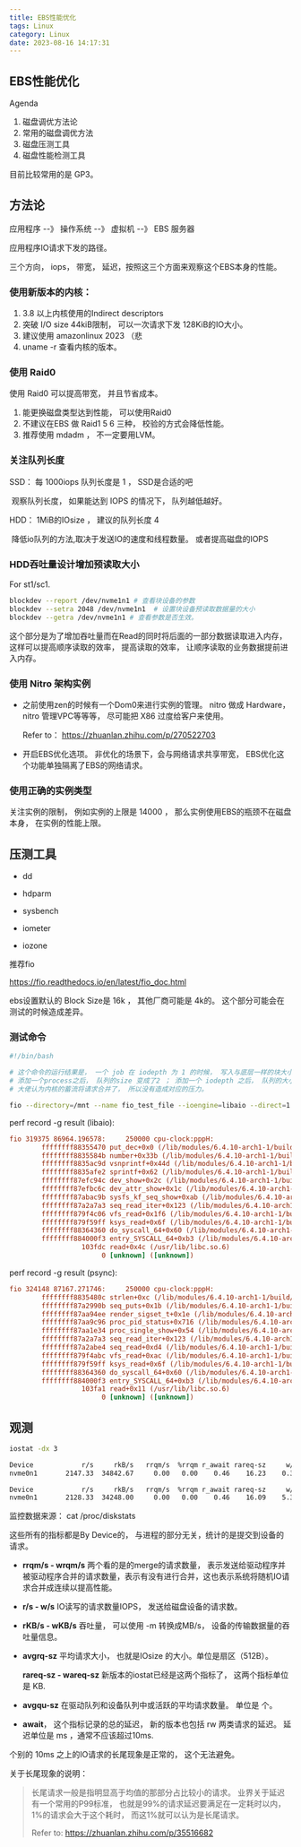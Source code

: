 ```yaml
---
title: EBS性能优化
tags: Linux
category: Linux
date: 2023-08-16 14:17:31
---
```


## EBS性能优化

Agenda

1. 磁盘调优方法论
2. 常用的磁盘调优方法
3. 磁盘压测工具
4. 磁盘性能检测工具

目前比较常用的是 GP3。 

## 方法论

应用程序 --》 操作系统 --》 虚拟机 --》 EBS 服务器

应用程序IO请求下发的路径。

三个方向， iops， 带宽， 延迟，按照这三个方面来观察这个EBS本身的性能。 

### 使用新版本的内核：

1. 3.8 以上内核使用的Indirect descriptors
2. 突破 I/O size 44kiB限制， 可以一次请求下发 128KiB的IO大小。
3. 建议使用 amazonlinux 2023 （悲
4. uname -r 查看内核的版本。

### 使用 Raid0

使用 Raid0 可以提高带宽， 并且节省成本。

1. 能更换磁盘类型达到性能， 可以使用Raid0 
2. 不建议在EBS 做 Raid1 5 6 三种， 校验的方式会降低性能。
3. 推荐使用 mdadm ， 不一定要用LVM。

### 关注队列长度

SSD： 每 1000iops 队列长度是 1 ， SSD是合适的吧

​      观察队列长度， 如果能达到 IOPS 的情况下， 队列越低越好。

HDD： 1MiB的IOsize ， 建议的队列长度 4

​      降低io队列的方法,取决于发送IO的速度和线程数量。 或者提高磁盘的IOPS

### HDD吞吐量设计增加预读取大小

For st1/sc1. 

```bash
blockdev --report /dev/nvme1n1 # 查看块设备的参数
blockdev --setra 2048 /dev/nvme1n1  # 设置块设备预读取数据量的大小
blockdev --getra /dev/nvme1n1 # 查看参数是否生效。
```

这个部分是为了增加吞吐量而在Read的同时将后面的一部分数据读取进入内存， 这样可以提高顺序读取的效率， 提高读取的效率， 让顺序读取的业务数据提前进入内存。

### 使用 Nitro 架构实例

- 之前使用zen的时候有一个Dom0来进行实例的管理。 nitro 做成 Hardware， nitro 管理VPC等等等， 尽可能把 X86 过度给客户来使用。

  Refer to： https://zhuanlan.zhihu.com/p/270522703

- 开启EBS优化选项。 非优化的场景下，会与网络请求共享带宽， EBS优化这个功能单独隔离了EBS的网络请求。

### 使用正确的实例类型

关注实例的限制， 例如实例的上限是 14000 ， 那么实例使用EBS的瓶颈不在磁盘本身， 在实例的性能上限。

## 压测工具

- dd 

- hdparm 

- sysbench

- iometer

- iozone

推荐fio 

https://fio.readthedocs.io/en/latest/fio_doc.html

ebs设置默认的 Block Size是 16k ， 其他厂商可能是 4k的。 这个部分可能会在测试的时候造成差异。 

### 测试命令

```bash
#!/bin/bash

# 这个命令的运行结果是， 一个 job 在 iodepth 为 1 的时候， 写入与底层一样的块大小，在iostat 中可以看到  avgqu-zs 的大小是 1。
# 添加一个process之后， 队列的size 变成了2 ； 添加一个 iodepth 之后， 队列的大小为 1 ~ 2 之间。 
# 大佬认为内核的蓄流将请求合并了， 所以没有造成对应的压力。 

fio --directory=/mnt --name fio_test_file --ioengine=libaio --direct=1 --rw=read --rate_iops=1 --bs=16k --size=200M --iodepth=1 --numjobs=1 --time_based --runtime=600 --group_reporting --norandommap

```

perf record -g result (libaio):

```ini
fio 319375 86964.196578:     250000 cpu-clock:pppH:
        ffffffff88355470 put_dec+0x0 (/lib/modules/6.4.10-arch1-1/build/vmlinux)
        ffffffff8835584b number+0x33b (/lib/modules/6.4.10-arch1-1/build/vmlinux)
        ffffffff8835ac9d vsnprintf+0x44d (/lib/modules/6.4.10-arch1-1/build/vmlinux)
        ffffffff8835afe2 sprintf+0x62 (/lib/modules/6.4.10-arch1-1/build/vmlinux)
        ffffffff87efc94c dev_show+0x2c (/lib/modules/6.4.10-arch1-1/build/vmlinux)
        ffffffff87efbc6c dev_attr_show+0x1c (/lib/modules/6.4.10-arch1-1/build/vmlinux)
        ffffffff87abac9b sysfs_kf_seq_show+0xab (/lib/modules/6.4.10-arch1-1/build/vmlinux)
        ffffffff87a2a7a3 seq_read_iter+0x123 (/lib/modules/6.4.10-arch1-1/build/vmlinux)
        ffffffff879f4c06 vfs_read+0x1f6 (/lib/modules/6.4.10-arch1-1/build/vmlinux)
        ffffffff879f59ff ksys_read+0x6f (/lib/modules/6.4.10-arch1-1/build/vmlinux)
        ffffffff88364360 do_syscall_64+0x60 (/lib/modules/6.4.10-arch1-1/build/vmlinux)
        ffffffff884000f3 entry_SYSCALL_64+0xb3 (/lib/modules/6.4.10-arch1-1/build/vmlinux)
                  103fdc read+0x4c (/usr/lib/libc.so.6)
                       0 [unknown] ([unknown])
```

perf record -g result (psync):

```ini
fio 324148 87167.271746:     250000 cpu-clock:pppH:
        ffffffff8835480c strlen+0xc (/lib/modules/6.4.10-arch1-1/build/vmlinux)
        ffffffff87a2990b seq_puts+0x1b (/lib/modules/6.4.10-arch1-1/build/vmlinux)
        ffffffff87aa94ee render_sigset_t+0x1e (/lib/modules/6.4.10-arch1-1/build/vmlinux)
        ffffffff87aa9c96 proc_pid_status+0x716 (/lib/modules/6.4.10-arch1-1/build/vmlinux)
        ffffffff87aa1e34 proc_single_show+0x54 (/lib/modules/6.4.10-arch1-1/build/vmlinux)
        ffffffff87a2a7a3 seq_read_iter+0x123 (/lib/modules/6.4.10-arch1-1/build/vmlinux)
        ffffffff87a2abe4 seq_read+0xd4 (/lib/modules/6.4.10-arch1-1/build/vmlinux)
        ffffffff879f4abc vfs_read+0xac (/lib/modules/6.4.10-arch1-1/build/vmlinux)
        ffffffff879f59ff ksys_read+0x6f (/lib/modules/6.4.10-arch1-1/build/vmlinux)
        ffffffff88364360 do_syscall_64+0x60 (/lib/modules/6.4.10-arch1-1/build/vmlinux)
        ffffffff884000f3 entry_SYSCALL_64+0xb3 (/lib/modules/6.4.10-arch1-1/build/vmlinux)
                  103fa1 read+0x11 (/usr/lib/libc.so.6)
                       0 [unknown] ([unknown])
```

## 观测

```bash
iostat -dx 3

Device            r/s     rkB/s   rrqm/s  %rrqm r_await rareq-sz     w/s     wkB/s   wrqm/s  %wrqm w_await wareq-sz     d/s     dkB/s   drqm/s  %drqm d_await dareq-sz     f/s f_await  aqu-sz  %util
nvme0n1       2147.33  34842.67     0.00   0.00    0.46    16.23    0.33      1.33     0.00   0.00    1.00     4.00    0.00      0.00     0.00   0.00    0.00     0.00    0.00    0.00    1.00 100.00

Device            r/s     rkB/s   rrqm/s  %rrqm r_await rareq-sz     w/s     wkB/s   wrqm/s  %wrqm w_await wareq-sz     d/s     dkB/s   drqm/s  %drqm d_await dareq-sz     f/s f_await  aqu-sz  %util
nvme0n1       2128.33  34248.00     0.00   0.00    0.46    16.09    5.33     49.83     1.33  20.00    0.94     9.34    0.00      0.00     0.00   0.00    0.00     0.00    0.00    0.00    0.99  99.87
```

监控数据来源：  cat /proc/diskstats

这些所有的指标都是By Device的， 与进程的部分无关，统计的是提交到设备的请求。

- **rrqm/s - wrqm/s**  两个看的是的merge的请求数量， 表示发送给驱动程序并被驱动程序合并的请求数量，表示有没有进行合并，这也表示系统将随机IO请求合并成连续以提高性能。 

- **r/s - w/s**  IO读写的请求数量IOPS， 发送给磁盘设备的请求数。

- **rKB/s - wKB/s** 吞吐量， 可以使用 -m 转换成MB/s， 设备的传输数据量的吞吐量信息。 

- **avgrq-sz**  平均请求大小， 也就是IOsize 的大小。单位是扇区（512B）。

  **rareq-sz -  wareq-sz** 新版本的iostat已经是这两个指标了， 这两个指标单位是 KB.

- **avgqu-sz**  在驱动队列和设备队列中或活跃的平均请求数量。 单位是 个。

- **await**， 这个指标记录的总的延迟， 新的版本也包括 rw 两类请求的延迟。 延迟单位是 ms ，通常不应该超过10ms.

个别的 10ms 之上的IO请求的长尾现象是正常的， 这个无法避免。

关于长尾现象的说明： 

> 长尾请求一般是指明显高于均值的那部分占比较小的请求。  业界关于延迟有一个常用的P99标准， 也就是99%的请求延迟要满足在一定耗时以内， 1%的请求会大于这个耗时， 而这1%就可以认为是长尾请求。  
>
> Refer to:  https://zhuanlan.zhihu.com/p/35516682

